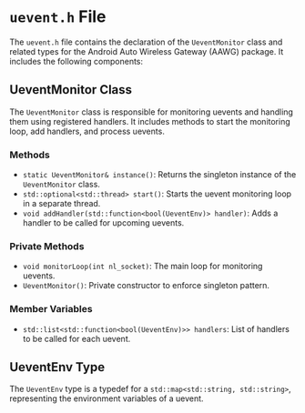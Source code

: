 # `uevent.h` File

The `uevent.h` file contains the declaration of the `UeventMonitor` class and related types for the Android Auto Wireless Gateway (AAWG) package. It includes the following components:

## UeventMonitor Class

The `UeventMonitor` class is responsible for monitoring uevents and handling them using registered handlers. It includes methods to start the monitoring loop, add handlers, and process uevents.

### Methods

- `static UeventMonitor& instance()`: Returns the singleton instance of the `UeventMonitor` class.
- `std::optional<std::thread> start()`: Starts the uevent monitoring loop in a separate thread.
- `void addHandler(std::function<bool(UeventEnv)> handler)`: Adds a handler to be called for upcoming uevents.

### Private Methods

- `void monitorLoop(int nl_socket)`: The main loop for monitoring uevents.
- `UeventMonitor()`: Private constructor to enforce singleton pattern.

### Member Variables

- `std::list<std::function<bool(UeventEnv)>> handlers`: List of handlers to be called for each uevent.

## UeventEnv Type

The `UeventEnv` type is a typedef for a `std::map<std::string, std::string>`, representing the environment variables of a uevent.
